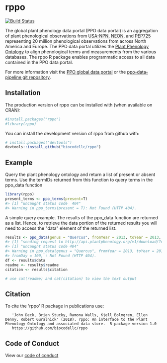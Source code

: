 
<!-- README.md is generated from README.Rmd. Please edit that file -->
rppo
====

[![Build Status](https://travis-ci.org/biocodellc/rppo.svg?branch=master)](https://travis-ci.org/biocodellc/rppo)

The global plant phenology data portal (PPO data portal) is an aggregation of plant phenological observations from [USA-NPN](https://www.usanpn.org/usa-national-phenology-network), [NEON](https://www.neonscience.org/), and [PEP725](http://www.pep725.eu/) representing 20 million phenological observations from across North America and Europe. The PPO data portal utilizes the [Plant Phenology Ontology](https://github.com/PlantPhenoOntology/ppo/) to align phenological terms and measurements from the various databases. The rppo R package enables programmatic access to all data contained in the PPO data portal.

For more information visit the [PPO global data portal](http://plantphenology.org/) or the [ppo-data-pipeline git repository](https://github.com/biocodellc/ppo-data-pipeline).

Installation
------------

The production version of rppo can be installed with (when available on CRAN):

``` r
#install.packages("rppo")
#library(rppo)
```

You can install the development version of rppo from github with:

``` r
# install.packages("devtools")
devtools::install_github("biocodellc/rppo")
```

Example
-------

Query the plant phenology ontology and return a list of present or absent terms. Use the termIDs returned from this function to query terms in the ppo\_data function

``` r
library(rppo)
present_terms <- ppo_terms(present=T)
#> [1] "uncaught status code  404"
#> Warning in ppo_terms(present = T): Not Found (HTTP 404).
```

A simple query example. The results of the ppo\_data function are returned as a list. Hence, to retrieve the data portion of the returned results you will need to access the "data" element of the returned list.

``` r
results <- ppo_data(genus = "Quercus", fromYear = 2013, toYear = 2013, fromDay = 100, toDay = 110,termID='obo:PPO_0002313', limit=10)
#> [1] "sending request to http://api.plantphenology.org/v1/download/?q=%2Bgenus:Quercus+AND+%2BplantStructurePresenceTypes:\"obo:PPO_0002313\"+AND+%2Byear:>=2013+AND+%2Byear:<=2013+AND+%2BdayOfYear:>=100+AND+%2BdayOfYear:<=110+AND+source:USA-NPN,NEON&source=latitude,longitude,year,dayOfYear,plantStructurePresenceTypes&limit=10"
#> [1] "uncaught status code 404"
#> Warning in ppo_data(genus = "Quercus", fromYear = 2013, toYear = 2013,
#> fromDay = 100, : Not Found (HTTP 404).
df <- results$data
readme <- results$readme
citation <- results$citation

# use cat(readme) and cat(citation) to view the text output
```

Citation
--------

To cite the 'rppo' R package in publications use:

       'John Deck, Brian Stucky, Ramona Walls, Kjell Bolmgren, Ellen Denny, Robert Guralnick' (2018). rppo: An interface to the Plant Phenology Ontology and associated data store.  R package version 1.0
       https://github.com/biocodellc/rppo

Code of Conduct
---------------

View our [code of conduct](CONDUCT.md)
